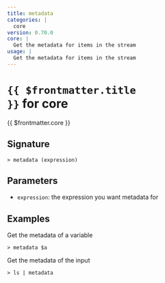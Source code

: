 ```yaml
---
title: metadata
categories: |
  core
version: 0.70.0
core: |
  Get the metadata for items in the stream
usage: |
  Get the metadata for items in the stream
---
```


# <code>{{ $frontmatter.title }}</code> for core

<div class='command-title'>{{ $frontmatter.core }}</div>

## Signature

```> metadata (expression)```

## Parameters

 -  `expression`: the expression you want metadata for

## Examples

Get the metadata of a variable
```shell
> metadata $a
```

Get the metadata of the input
```shell
> ls | metadata
```
